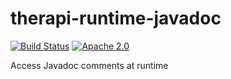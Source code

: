 # therapi-runtime-javadoc

[![Build Status](https://travis-ci.org/dnault/therapi-runtime-javadoc.svg?branch=master)](https://travis-ci.org/dnault/therapi-runtime-javadoc)
[![Apache 2.0](https://img.shields.io/github/license/dnault/therapi-runtime-javadoc.svg)](http://www.apache.org/licenses/LICENSE-2.0)


Access Javadoc comments at runtime

